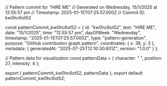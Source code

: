 // Pattern commit for "HIRE ME"
// Generated on Wednesday, 15/1/2025 at 12:55:57 pm
// Timestamp: 2025-01-15T07:25:57.000Z
// Commit ID: kw0hc6ot52

const patternCommit_kw0hc6ot52 = {
  id: "kw0hc6ot52",
  text: "HIRE ME",
  date: "15/1/2025",
  time: "12:55:57 pm",
  dayOfWeek: "Wednesday",
  timestamp: "2025-01-15T07:25:57.000Z",
  type: "pattern-generation",
  purpose: "GitHub contribution graph pattern",
  coordinates: {
    x: 36,
    y: 3
  },
  metadata: {
    generatedAt: "2025-07-25T12:10:30.601Z",
    version: "1.0.0"
  }
};

// Pattern data for visualization
const patternData = {
  character: " ",
  position: 27,
  intensity: 4
};

export { patternCommit_kw0hc6ot52, patternData };
export default patternCommit_kw0hc6ot52;
